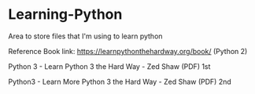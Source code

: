 # Learning-Python

Area to store files that I'm using to learn python

Reference Book link: https://learnpythonthehardway.org/book/ (Python 2) 

Python 3 - Learn Python 3 the Hard Way - Zed Shaw (PDF) 1st

Python3 - Learn More Python 3 the Hard Way - Zed Shaw (PDF) 2nd

